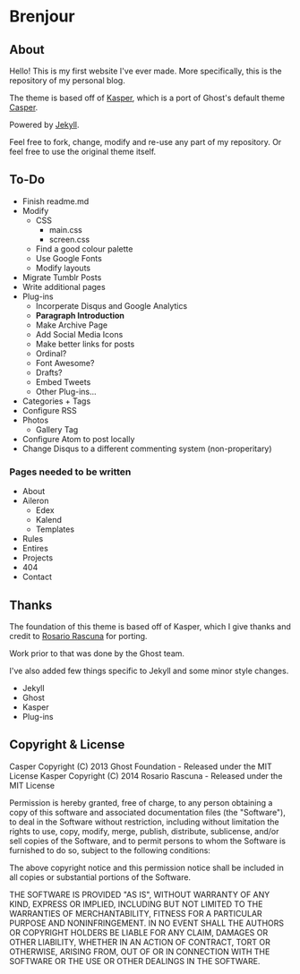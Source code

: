 
# Brenjour

## About

Hello! This is my first website I've ever made. More specifically, this is the repository of my personal blog. 

The theme is based off of [Kasper](https://github.com/rosario/kasper), which is a port of Ghost's default theme [Casper](https://github.com/tryghost/casper). 

Powered by [Jekyll](http://jekyllrb.com).

Feel free to fork, change, modify and re-use any part of my repository. Or feel free to use the original theme itself.

## To-Do

* Finish readme.md
* Modify
  * CSS
    * main.css
    * screen.css
  * Find a good colour palette
  * Use Google Fonts
  * Modify layouts
* Migrate Tumblr Posts
* Write additional pages
* Plug-ins
  * Incorperate Disqus and Google Analytics
  * **Paragraph Introduction**
  * Make Archive Page
  * Add Social Media Icons
  * Make better links for posts
  * Ordinal?
  * Font Awesome?
  * Drafts?
  * Embed Tweets
  * Other Plug-ins...
* Categories + Tags
* Configure RSS
* Photos
  * Gallery Tag
* Configure Atom to post locally
* Change Disqus to a different commenting system (non-properitary) 

### Pages needed to be written

* About
* Aileron
  * Edex
  * Kalend
  * Templates
* Rules
* Entires
* Projects
* 404
* Contact

## Thanks 

The foundation of this theme is based off of Kasper, which I give thanks and credit to [Rosario Rascuna](https://github.com/rosario) for porting.

Work prior to that was done by the Ghost team. 

I've also added few things specific to Jekyll and some minor style changes.

* Jekyll
* Ghost
* Kasper
* Plug-ins

## Copyright & License

Casper Copyright (C) 2013 Ghost Foundation - Released under the MIT License
Kasper Copyright (C) 2014 Rosario Rascuna - Released under the MIT License

Permission is hereby granted, free of charge, to any person obtaining a copy of this software and associated documentation files (the "Software"), to deal in the Software without restriction, including without limitation the rights to use, copy, modify, merge, publish, distribute, sublicense, and/or sell copies of the Software, and to permit persons to whom the Software is furnished to do so, subject to the following conditions:

The above copyright notice and this permission notice shall be included in all copies or substantial portions of the Software.

THE SOFTWARE IS PROVIDED "AS IS", WITHOUT WARRANTY OF ANY KIND, EXPRESS OR IMPLIED, INCLUDING BUT NOT LIMITED TO THE WARRANTIES OF MERCHANTABILITY, FITNESS FOR A PARTICULAR PURPOSE AND
NONINFRINGEMENT. IN NO EVENT SHALL THE AUTHORS OR COPYRIGHT HOLDERS BE LIABLE FOR ANY CLAIM, DAMAGES OR OTHER LIABILITY, WHETHER IN AN ACTION OF CONTRACT, TORT OR OTHERWISE, ARISING FROM, OUT OF OR IN CONNECTION WITH THE SOFTWARE OR THE USE OR OTHER DEALINGS IN THE SOFTWARE.





